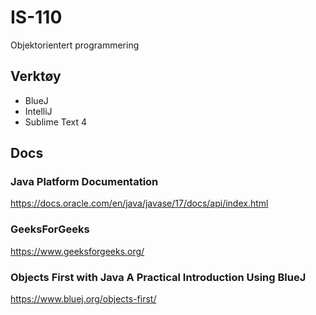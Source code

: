 # IS-110
Objektorientert programmering

## Verktøy
* BlueJ
* IntelliJ
* Sublime Text 4

## Docs
### Java Platform Documentation
https://docs.oracle.com/en/java/javase/17/docs/api/index.html

### GeeksForGeeks 
https://www.geeksforgeeks.org/

### Objects First with Java A Practical Introduction Using BlueJ
https://www.bluej.org/objects-first/

